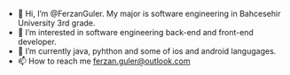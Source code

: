- 👋 Hi, I’m @FerzanGuler. My major is software engineering in Bahcesehir University 3rd grade.
- 👀 I’m interested in software engineering back-end and front-end developer.
- 🌱 I’m currently java, pyhthon and some of ios and android langugages.
- 📫 How to reach me ferzan.guler@outlook.com
